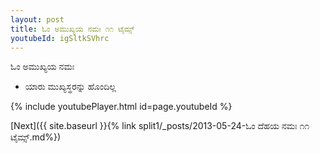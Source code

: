 ```yaml
---
layout: post
title: ಓಂ ಅಮುಖ್ಯಯ ನಮಃ ೧೧ ಟೈಮ್ಸ್
youtubeId: igSltkSVhrc
---
```

 
 
 ಓಂ ಅಮುಖ್ಯಯ ನಮಃ  
 
 -  ಯಾರು ಮುಖ್ಯಸ್ಥರನ್ನು ಹೊಂದಿಲ್ಲ 
 
  
 
  
 
 
 
 
 
 


{% include youtubePlayer.html id=page.youtubeId %}
 
[Next]({{ site.baseurl }}{% link  split1/_posts/2013-05-24-ಓಂ ದೆಹಯ ನಮಃ ೧೧ ಟೈಮ್ಸ್.md%})
 
